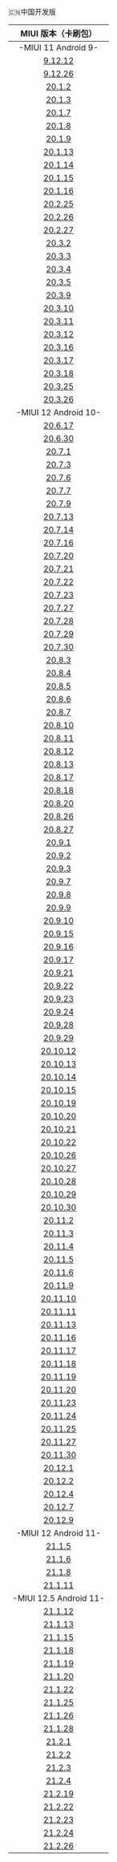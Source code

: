 🇨🇳中国开发版

| MIUI 版本（卡刷包） |
| :------: |
| -MIUI 11 Android 9- |
| [9.12.12](https://bigota.d.miui.com/9.12.12/miui_GINKGO_9.12.12_b085b46872_9.0.zip)    |
| [9.12.26](https://bigota.d.miui.com/9.12.26/miui_GINKGO_9.12.26_cb1d70c6f9_9.0.zip)    |
| [20.1.2](https://bigota.d.miui.com/20.1.2/miui_GINKGO_20.1.2_55eef1616e_9.0.zip)    |
| [20.1.3](https://bigota.d.miui.com/20.1.3/miui_GINKGO_20.1.3_c262a882cc_9.0.zip)    |
| [20.1.7](https://bigota.d.miui.com/20.1.7/miui_GINKGO_20.1.7_bdfb2ff8bb_9.0.zip)    |
| [20.1.8](https://bigota.d.miui.com/20.1.8/miui_GINKGO_20.1.8_45b34b89fe_9.0.zip)    |
| [20.1.9](https://bigota.d.miui.com/20.1.9/miui_GINKGO_20.1.9_762f051143_9.0.zip)    |
| [20.1.13](https://bigota.d.miui.com/20.1.13/miui_GINKGO_20.1.13_68fbdf746a_9.0.zip)    |
| [20.1.14](https://bigota.d.miui.com/20.1.14/miui_GINKGO_20.1.14_819bdf90dd_9.0.zip)    |
| [20.1.15](https://bigota.d.miui.com/20.1.15/miui_GINKGO_20.1.15_8991f3c44f_9.0.zip)    |
| [20.1.16](https://bigota.d.miui.com/20.1.16/miui_GINKGO_20.1.16_1b7294bdbb_9.0.zip)    |
| [20.2.25](https://bigota.d.miui.com/20.2.25/miui_GINKGO_20.2.25_1e06541c57_9.0.zip)    |
| [20.2.26](https://bigota.d.miui.com/20.2.26/miui_GINKGO_20.2.26_1a7b7a78bd_9.0.zip)    |
| [20.2.27](https://bigota.d.miui.com/20.2.27/miui_GINKGO_20.2.27_1c30fddd73_9.0.zip)    |
| [20.3.2](https://bigota.d.miui.com/20.3.2/miui_GINKGO_20.3.2_10f9c8fbff_9.0.zip)    |
| [20.3.3](https://bigota.d.miui.com/20.3.3/miui_GINKGO_20.3.3_5594ebe80b_9.0.zip)    |
| [20.3.4](https://bigota.d.miui.com/20.3.4/miui_GINKGO_20.3.4_fa9094f7c4_9.0.zip)    |
| [20.3.5](https://bigota.d.miui.com/20.3.5/miui_GINKGO_20.3.5_bb2dcc1530_9.0.zip)    |
| [20.3.9](https://bigota.d.miui.com/20.3.9/miui_GINKGO_20.3.9_1b595c8009_9.0.zip)    |
| [20.3.10](https://bigota.d.miui.com/20.3.10/miui_GINKGO_20.3.10_1a3d3dc8e3_9.0.zip)    |
| [20.3.11](https://bigota.d.miui.com/20.3.11/miui_GINKGO_20.3.11_21f39c6e83_9.0.zip)    |
| [20.3.12](https://bigota.d.miui.com/20.3.12/miui_GINKGO_20.3.12_b68a15e0c2_9.0.zip)    |
| [20.3.16](https://bigota.d.miui.com/20.3.16/miui_GINKGO_20.3.16_459c6f381a_9.0.zip)    |
| [20.3.17](https://bigota.d.miui.com/20.3.17/miui_GINKGO_20.3.17_b35a73549d_9.0.zip)    |
| [20.3.18](https://bigota.d.miui.com/20.3.18/miui_GINKGO_20.3.18_3bb022bebc_9.0.zip)    |
| [20.3.25](https://bigota.d.miui.com/20.3.25/miui_GINKGO_20.3.25_3de8dd6db0_9.0.zip)    |
| [20.3.26](https://bigota.d.miui.com/20.3.26/miui_GINKGO_20.3.26_45c815e2bf_9.0.zip)    |
| -MIUI 12 Android 10- |
| [20.6.17](https://bigota.d.miui.com/20.6.17/miui_GINKGO_20.6.17_50f25d9985_10.0.zip)    |
| [20.6.30](https://bigota.d.miui.com/20.6.30/miui_GINKGO_20.6.30_340e859187_10.0.zip)    |
| [20.7.1](https://bigota.d.miui.com/20.7.1/miui_GINKGO_20.7.1_5f079394ef_10.0.zip)    |
| [20.7.3](https://bigota.d.miui.com/20.7.3/miui_GINKGO_20.7.3_811db3924e_10.0.zip)    |
| [20.7.6](https://bigota.d.miui.com/20.7.6/miui_GINKGO_20.7.6_b370c168db_10.0.zip)    |
| [20.7.7](https://bigota.d.miui.com/20.7.7/miui_GINKGO_20.7.7_4cac4f5772_10.0.zip)    |
| [20.7.9](https://bigota.d.miui.com/20.7.9/miui_GINKGO_20.7.9_9fd9ff6ac6_10.0.zip)    |
| [20.7.13](https://bigota.d.miui.com/20.7.13/miui_GINKGO_20.7.13_3a1eb9bbe2_10.0.zip)    |
| [20.7.14](https://bigota.d.miui.com/20.7.14/miui_GINKGO_20.7.14_fd88028b79_10.0.zip)    |
| [20.7.16](https://bigota.d.miui.com/20.7.16/miui_GINKGO_20.7.16_7ea298f3e5_10.0.zip)    |
| [20.7.20](https://bigota.d.miui.com/20.7.20/miui_GINKGO_20.7.20_8417b9bd95_10.0.zip)    |
| [20.7.21](https://bigota.d.miui.com/20.7.21/miui_GINKGO_20.7.21_02401ed73e_10.0.zip)    |
| [20.7.22](https://bigota.d.miui.com/20.7.22/miui_GINKGO_20.7.22_99fc431c51_10.0.zip)    |
| [20.7.23](https://bigota.d.miui.com/20.7.23/miui_GINKGO_20.7.23_e2b7abec30_10.0.zip)    |
| [20.7.27](https://bigota.d.miui.com/20.7.27/miui_GINKGO_20.7.27_3114f5ed6f_10.0.zip)    |
| [20.7.28](https://bigota.d.miui.com/20.7.28/miui_GINKGO_20.7.28_36b48fb0b5_10.0.zip)    |
| [20.7.29](https://bigota.d.miui.com/20.7.29/miui_GINKGO_20.7.29_37d1252f86_10.0.zip)    |
| [20.7.30](https://bigota.d.miui.com/20.7.30/miui_GINKGO_20.7.30_d9e6345a7d_10.0.zip)    |
| [20.8.3](https://bigota.d.miui.com/20.8.3/miui_GINKGO_20.8.3_1b44898673_10.0.zip)    |
| [20.8.4](https://bigota.d.miui.com/20.8.4/miui_GINKGO_20.8.4_ebcd9cc368_10.0.zip)    |
| [20.8.5](https://bigota.d.miui.com/20.8.5/miui_GINKGO_20.8.5_1dbb6b35aa_10.0.zip)    |
| [20.8.6](https://bigota.d.miui.com/20.8.6/miui_GINKGO_20.8.6_c3712e4946_10.0.zip)    |
| [20.8.7](https://bigota.d.miui.com/20.8.7/miui_GINKGO_20.8.7_4674224de6_10.0.zip)    |
| [20.8.10](https://bigota.d.miui.com/20.8.10/miui_GINKGO_20.8.10_579da6c4cb_10.0.zip)    |
| [20.8.11](https://bigota.d.miui.com/20.8.11/miui_GINKGO_20.8.11_8b8ae0f6e3_10.0.zip)    |
| [20.8.12](https://bigota.d.miui.com/20.8.12/miui_GINKGO_20.8.12_33d7f8d47e_10.0.zip)    |
| [20.8.13](https://bigota.d.miui.com/20.8.13/miui_GINKGO_20.8.13_6ad83f7ed8_10.0.zip)    |
| [20.8.17](https://bigota.d.miui.com/20.8.17/miui_GINKGO_20.8.17_bc448dc569_10.0.zip)    |
| [20.8.18](https://bigota.d.miui.com/20.8.18/miui_GINKGO_20.8.18_2aabd03d4f_10.0.zip)    |
| [20.8.20](https://bigota.d.miui.com/20.8.20/miui_GINKGO_20.8.20_4de370baf0_10.0.zip)    |
| [20.8.26](https://bigota.d.miui.com/20.8.26/miui_GINKGO_20.8.26_ce785454ea_10.0.zip)    |
| [20.8.27](https://bigota.d.miui.com/20.8.27/miui_GINKGO_20.8.27_d76925be28_10.0.zip)    |
| [20.9.1](https://bigota.d.miui.com/20.9.1/miui_GINKGO_20.9.1_92b9b3dbbe_10.0.zip)    |
| [20.9.2](https://bigota.d.miui.com/20.9.2/miui_GINKGO_20.9.2_5d799a8abf_10.0.zip)    |
| [20.9.3](https://bigota.d.miui.com/20.9.3/miui_GINKGO_20.9.3_967a337508_10.0.zip)    |
| [20.9.7](https://bigota.d.miui.com/20.9.7/miui_GINKGO_20.9.7_c766f00b52_10.0.zip)    |
| [20.9.8](https://bigota.d.miui.com/20.9.8/miui_GINKGO_20.9.8_20ca14b79e_10.0.zip)    |
| [20.9.9](https://bigota.d.miui.com/20.9.9/miui_GINKGO_20.9.9_f1bb1e711f_10.0.zip)    |
| [20.9.10](https://bigota.d.miui.com/20.9.10/miui_GINKGO_20.9.10_a88eaf7bf7_10.0.zip)    |
| [20.9.15](https://bigota.d.miui.com/20.9.15/miui_GINKGO_20.9.15_e3cd89e338_10.0.zip)    |
| [20.9.16](https://bigota.d.miui.com/20.9.16/miui_GINKGO_20.9.16_ea8b63d0ea_10.0.zip)    |
| [20.9.17](https://bigota.d.miui.com/20.9.17/miui_GINKGO_20.9.17_002af6c624_10.0.zip)    |
| [20.9.21](https://bigota.d.miui.com/20.9.21/miui_GINKGO_20.9.21_5194119b92_10.0.zip)    |
| [20.9.22](https://bigota.d.miui.com/20.9.22/miui_GINKGO_20.9.22_7aab154be0_10.0.zip)    |
| [20.9.23](https://bigota.d.miui.com/20.9.23/miui_GINKGO_20.9.23_09ed6ffaad_10.0.zip)    |
| [20.9.24](https://bigota.d.miui.com/20.9.24/miui_GINKGO_20.9.24_b48a143998_10.0.zip)    |
| [20.9.28](https://bigota.d.miui.com/20.9.28/miui_GINKGO_20.9.28_1182ad8145_10.0.zip)    |
| [20.9.29](https://bigota.d.miui.com/20.9.29/miui_GINKGO_20.9.29_5ae8eaf238_10.0.zip)    |
| [20.10.12](https://bigota.d.miui.com/20.10.12/miui_GINKGO_20.10.12_8241603c10_10.0.zip)    |
| [20.10.13](https://bigota.d.miui.com/20.10.13/miui_GINKGO_20.10.13_9e23eea0f1_10.0.zip)    |
| [20.10.14](https://bigota.d.miui.com/20.10.14/miui_GINKGO_20.10.14_6eeb783fc4_10.0.zip)    |
| [20.10.15](https://bigota.d.miui.com/20.10.15/miui_GINKGO_20.10.15_c1e6c35dc4_10.0.zip)    |
| [20.10.19](https://bigota.d.miui.com/20.10.19/miui_GINKGO_20.10.19_c56081667d_10.0.zip)    |
| [20.10.20](https://bigota.d.miui.com/20.10.20/miui_GINKGO_20.10.20_6811fa3c56_10.0.zip)    |
| [20.10.21](https://bigota.d.miui.com/20.10.21/miui_GINKGO_20.10.21_d2e9d5989a_10.0.zip)    |
| [20.10.22](https://bigota.d.miui.com/20.10.22/miui_GINKGO_20.10.22_2cfdf45cab_10.0.zip)    |
| [20.10.26](https://bigota.d.miui.com/20.10.26/miui_GINKGO_20.10.26_1ab681b6e2_10.0.zip)    |
| [20.10.27](https://bigota.d.miui.com/20.10.27/miui_GINKGO_20.10.27_071ec08604_10.0.zip)    |
| [20.10.28](https://bigota.d.miui.com/20.10.28/miui_GINKGO_20.10.28_11fc7ce3e0_10.0.zip)    |
| [20.10.29](https://bigota.d.miui.com/20.10.29/miui_GINKGO_20.10.29_02831b758b_10.0.zip)    |
| [20.10.30](https://bigota.d.miui.com/20.10.30/miui_GINKGO_20.10.30_97f743816b_10.0.zip)    |
| [20.11.2](https://bigota.d.miui.com/20.11.2/miui_GINKGO_20.11.2_5f3c0424c5_10.0.zip)    |
| [20.11.3](https://bigota.d.miui.com/20.11.3/miui_GINKGO_20.11.3_f2c89a6cbb_10.0.zip)    |
| [20.11.4](https://bigota.d.miui.com/20.11.4/miui_GINKGO_20.11.4_b7a2d0f7f3_10.0.zip)    |
| [20.11.5](https://bigota.d.miui.com/20.11.5/miui_GINKGO_20.11.5_2295d79449_10.0.zip)    |
| [20.11.6](https://bigota.d.miui.com/20.11.6/miui_GINKGO_20.11.6_84939e4578_10.0.zip)    |
| [20.11.9](https://bigota.d.miui.com/20.11.9/miui_GINKGO_20.11.9_5ab07412cf_10.0.zip)    |
| [20.11.10](https://bigota.d.miui.com/20.11.10/miui_GINKGO_20.11.10_fe69cc4344_10.0.zip)    |
| [20.11.11](https://bigota.d.miui.com/20.11.11/miui_GINKGO_20.11.11_ba1dd2e155_10.0.zip)    |
| [20.11.13](https://bigota.d.miui.com/20.11.13/miui_GINKGO_20.11.13_dca296d649_10.0.zip)    |
| [20.11.16](https://bigota.d.miui.com/20.11.16/miui_GINKGO_20.11.16_d2c7ff6d9d_10.0.zip)    |
| [20.11.17](https://bigota.d.miui.com/20.11.17/miui_GINKGO_20.11.17_ff8037d3ea_10.0.zip)    |
| [20.11.18](https://bigota.d.miui.com/20.11.18/miui_GINKGO_20.11.18_368591d347_10.0.zip)    |
| [20.11.19](https://bigota.d.miui.com/20.11.19/miui_GINKGO_20.11.19_b79281f08d_10.0.zip)    |
| [20.11.20](https://bigota.d.miui.com/20.11.20/miui_GINKGO_20.11.20_56287a53e1_10.0.zip)    |
| [20.11.23](https://bigota.d.miui.com/20.11.23/miui_GINKGO_20.11.23_d548c113b0_10.0.zip)    |
| [20.11.24](https://bigota.d.miui.com/20.11.24/miui_GINKGO_20.11.24_154e2226cc_10.0.zip)    |
| [20.11.25](https://bigota.d.miui.com/20.11.25/miui_GINKGO_20.11.25_c78c2a8d95_10.0.zip)    |
| [20.11.27](https://bigota.d.miui.com/20.11.27/miui_GINKGO_20.11.27_56965582ed_10.0.zip)    |
| [20.11.30](https://bigota.d.miui.com/20.11.30/miui_GINKGO_20.11.30_799ab6d36a_10.0.zip)    |
| [20.12.1](https://bigota.d.miui.com/20.12.1/miui_GINKGO_20.12.1_448b475b3b_10.0.zip)    |
| [20.12.2](https://bigota.d.miui.com/20.12.2/miui_GINKGO_20.12.2_2859fdf5c0_10.0.zip)    |
| [20.12.4](https://bigota.d.miui.com/20.12.4/miui_GINKGO_20.12.4_899aa79834_10.0.zip)    |
| [20.12.7](https://bigota.d.miui.com/20.12.7/miui_GINKGO_20.12.7_2d7c2ec6a8_10.0.zip)    |
| [20.12.9](https://bigota.d.miui.com/20.12.9/miui_GINKGO_20.12.9_7c5ed1cb0b_10.0.zip)    |
| -MIUI 12 Android 11- |
| [21.1.5](https://bigota.d.miui.com/21.1.5/miui_GINKGO_21.1.5_3ac3f90403_11.0.zip)    |
| [21.1.6](https://bigota.d.miui.com/21.1.6/miui_GINKGO_21.1.6_112338b429_11.0.zip)    |
| [21.1.8](https://bigota.d.miui.com/21.1.8/miui_GINKGO_21.1.8_10a2e3ce62_11.0.zip)    |
| [21.1.11](https://bigota.d.miui.com/21.1.11/miui_GINKGO_21.1.11_d9c1f350e4_11.0.zip)    |
| -MIUI 12.5 Android 11- |
| [21.1.12](https://bigota.d.miui.com/21.1.12/miui_GINKGO_21.1.12_9b33435897_11.0.zip)    |
| [21.1.13](https://bigota.d.miui.com/21.1.13/miui_GINKGO_21.1.13_9741dd947a_11.0.zip)    |
| [21.1.15](https://bigota.d.miui.com/21.1.15/miui_GINKGO_21.1.15_3304480838_11.0.zip)    |
| [21.1.18](https://bigota.d.miui.com/21.1.18/miui_GINKGO_21.1.18_5b559f0e38_11.0.zip)    |
| [21.1.19](https://bigota.d.miui.com/21.1.19/miui_GINKGO_21.1.19_30e70f5f42_11.0.zip)    |
| [21.1.20](https://bigota.d.miui.com/21.1.20/miui_GINKGO_21.1.20_7369d25584_11.0.zip)    |
| [21.1.22](https://bigota.d.miui.com/21.1.22/miui_GINKGO_21.1.22_5b472021c4_11.0.zip)    |
| [21.1.25](https://bigota.d.miui.com/21.1.25/miui_GINKGO_21.1.25_6bd1568839_11.0.zip)    |
| [21.1.26](https://bigota.d.miui.com/21.1.26/miui_GINKGO_21.1.26_7c7f38ea80_11.0.zip)    |
| [21.1.28](https://bigota.d.miui.com/21.1.28/miui_GINKGO_21.1.28_e061536096_11.0.zip)    |
| [21.2.1](https://bigota.d.miui.com/21.2.1/miui_GINKGO_21.2.1_de24f9c1f7_11.0.zip)    |
| [21.2.2](https://bigota.d.miui.com/21.2.2/miui_GINKGO_21.2.2_70518d0d73_11.0.zip)    |
| [21.2.3](https://bigota.d.miui.com/21.2.3/miui_GINKGO_21.2.3_99c99353ec_11.0.zip)    |
| [21.2.4](https://bigota.d.miui.com/21.2.4/miui_GINKGO_21.2.4_569aad7c5a_11.0.zip)    |
| [21.2.19](https://bigota.d.miui.com/21.2.19/miui_GINKGO_21.2.19_f8e7e6db35_11.0.zip)    |
| [21.2.22](https://bigota.d.miui.com/21.2.22/miui_GINKGO_21.2.22_49b813f4ec_11.0.zip)    |
| [21.2.23](https://bigota.d.miui.com/21.2.23/miui_GINKGO_21.2.23_32d832ff97_11.0.zip)    |
| [21.2.24](https://bigota.d.miui.com/21.2.24/miui_GINKGO_21.2.24_a31bf4a693_11.0.zip)    |
| [21.2.26](https://bigota.d.miui.com/21.2.26/miui_GINKGO_21.2.26_61b9456199_11.0.zip)    |
